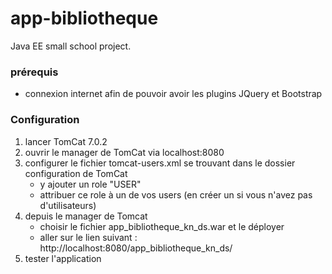 # app-bibliotheque
Java EE small school project.


### prérequis
- connexion internet afin de pouvoir avoir les plugins JQuery et Bootstrap

### Configuration
1. lancer TomCat 7.0.2
2. ouvrir le manager de TomCat via localhost:8080
3. configurer le fichier tomcat-users.xml se trouvant dans le dossier configuration de TomCat
    - y ajouter un role "USER"
    - attribuer ce role à un de vos users (en créer un si vous n'avez pas d'utilisateurs)
4. depuis le manager de Tomcat
    - choisir le fichier app_bibliotheque_kn_ds.war et le déployer
    - aller sur le lien suivant : http://localhost:8080/app_bibliotheque_kn_ds/
5. tester l'application


